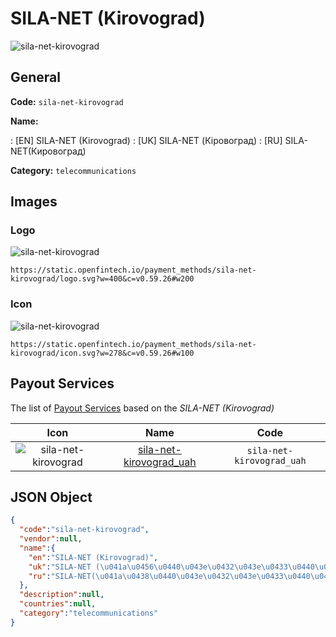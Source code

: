 
# SILA-NET (Kirovograd) 
![sila-net-kirovograd](https://static.openfintech.io/payment_methods/sila-net-kirovograd/logo.svg?w=400&c=v0.59.26#w200)  

## General 
**Code:** `sila-net-kirovograd` 
 
**Name:** 
 
:	[EN] SILA-NET (Kirovograd) 
:	[UK] SILA-NET (Кіровоград) 
:	[RU] SILA-NET(Кировоград) 
 
**Category:** `telecommunications` 
 

## Images 

### Logo 
![sila-net-kirovograd](https://static.openfintech.io/payment_methods/sila-net-kirovograd/logo.svg?w=400&c=v0.59.26#w200)  

```
https://static.openfintech.io/payment_methods/sila-net-kirovograd/logo.svg?w=400&c=v0.59.26#w200
```  

### Icon 
![sila-net-kirovograd](https://static.openfintech.io/payment_methods/sila-net-kirovograd/icon.svg?w=278&c=v0.59.26#w100)  

```
https://static.openfintech.io/payment_methods/sila-net-kirovograd/icon.svg?w=278&c=v0.59.26#w100
```  

## Payout Services 
 
The list of [Payout Services](/payout-services/) based on the _SILA-NET (Kirovograd)_ 

|Icon|Name|Code| 
|:---:|:---:|:---:| 
|![sila-net-kirovograd](https://static.openfintech.io/payout_methods/sila-net-kirovograd/icon.svg?w=278&c=v0.59.26#w40) |[sila-net-kirovograd_uah](/payout-services/sila-net-kirovograd_uah/)|`sila-net-kirovograd_uah`| 
 

## JSON Object 

```json
{
  "code":"sila-net-kirovograd",
  "vendor":null,
  "name":{
    "en":"SILA-NET (Kirovograd)",
    "uk":"SILA-NET (\u041a\u0456\u0440\u043e\u0432\u043e\u0433\u0440\u0430\u0434)",
    "ru":"SILA-NET(\u041a\u0438\u0440\u043e\u0432\u043e\u0433\u0440\u0430\u0434)"
  },
  "description":null,
  "countries":null,
  "category":"telecommunications"
}
```  
